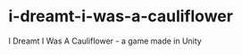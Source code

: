 i-dreamt-i-was-a-cauliflower
============================

I Dreamt I Was A Cauliflower - a game made in Unity
